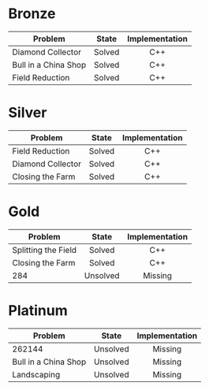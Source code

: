 # Bronze
| Problem        | State           | Implementation  |
| -------------  |:---------------:| :--------------:|
| Diamond Collector | Solved          | C++            |
| Bull in a China Shop   | Solved          | C++            |
| Field Reduction   | Solved          | C++            |
# Silver
| Problem        | State           | Implementation  |
| ------------- |:---------------:| :--------------:|
| Field Reduction | Solved          | C++            |
| Diamond Collector | Solved          | C++            |
| Closing the Farm | Solved          | C++            |
# Gold
| Problem        | State           | Implementation  |
| ------------- |:---------------:| :--------------:|
| Splitting the Field | Solved          | C++            |
| Closing the Farm | Solved          | C++            |
| 284 | Unsolved          | Missing            |
# Platinum
| Problem        | State           | Implementation  |
| ------------- |:---------------:| :--------------:|
| 262144 | Unsolved          | Missing            |
| Bull in a China Shop | Unsolved          | Missing            |
| Landscaping | Unsolved          | Missing            |
